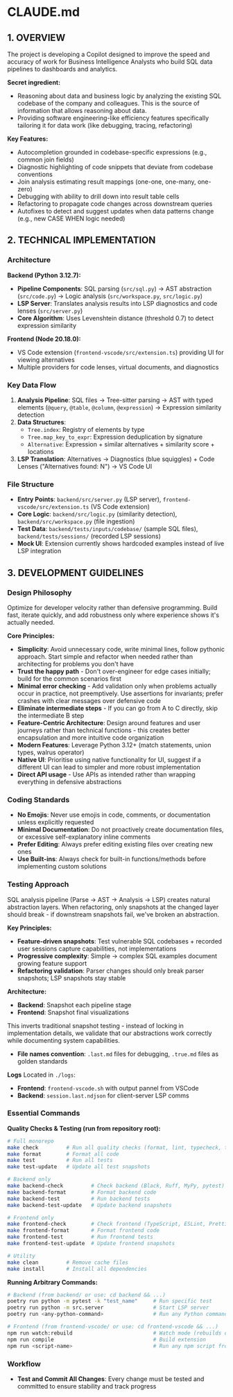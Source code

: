 # CLAUDE.md

## 1. OVERVIEW

The project is developing a Copilot designed to improve the speed and accuracy of work for Business Intelligence
Analysts who build SQL data pipelines to dashboards and analytics.

**Secret ingredient:**

- Reasoning about data and business logic by analyzing the existing SQL codebase of the company and colleagues. This is
  the source of information that allows reasoning about data.
- Providing software engineering-like efficiency features specifically tailoring it for data work (like debugging,
  tracing, refactoring)

**Key Features:**

- Autocompletion grounded in codebase-specific expressions (e.g., common join fields)
- Diagnostic highlighting of code snippets that deviate from codebase conventions
- Join analysis estimating result mappings (one-one, one-many, one-zero)
- Debugging with ability to drill down into result table cells
- Refactoring to propagate code changes across downstream queries
- Autofixes to detect and suggest updates when data patterns change (e.g., new CASE WHEN logic needed)

## 2. TECHNICAL IMPLEMENTATION

### Architecture

**Backend (Python 3.12.7):**

- **Pipeline Components**: SQL parsing (`src/sql.py`) → AST abstraction (`src/code.py`) → Logic analysis
  (`src/workspace.py`, `src/logic.py`)
- **LSP Server**: Translates analysis results into LSP diagnostics and code lenses (`src/server.py`)
- **Core Algorithm**: Uses Levenshtein distance (threshold 0.7) to detect expression similarity

**Frontend (Node 20.18.0):**

- VS Code extension (`frontend-vscode/src/extension.ts`) providing UI for viewing alternatives
- Multiple providers for code lenses, virtual documents, and diagnostics

### Key Data Flow

1. **Analysis Pipeline**: SQL files → Tree-sitter parsing → AST with typed elements (`@query`, `@table`, `@column`,
   `@expression`) → Expression similarity detection
2. **Data Structures**:
   - `Tree.index`: Registry of elements by type
   - `Tree.map_key_to_expr`: Expression deduplication by signature
   - `Alternative`: Expression + similar alternatives + similarity score + locations
3. **LSP Translation**: Alternatives → Diagnostics (blue squiggles) + Code Lenses ("Alternatives found: N") → VS Code UI

### File Structure

- **Entry Points**: `backend/src/server.py` (LSP server), `frontend-vscode/src/extension.ts` (VS Code extension)
- **Core Logic**: `backend/src/logic.py` (similarity detection), `backend/src/workspace.py` (file ingestion)
- **Test Data**: `backend/tests/inputs/codebase/` (sample SQL files), `backend/tests/sessions/` (recorded LSP sessions)
- **Mock UI**: Extension currently shows hardcoded examples instead of live LSP integration

## 3. DEVELOPMENT GUIDELINES

### Design Philosophy

Optimize for developer velocity rather than defensive programming. Build fast, iterate quickly, and add robustness only
where experience shows it's actually needed.

**Core Principles:**

- **Simplicity**: Avoid unnecessary code, write minimal lines, follow pythonic approach. Start simple and refactor when
  needed rather than architecting for problems you don't have
- **Trust the happy path** - Don't over-engineer for edge cases initially; build for the common scenarios first
- **Minimal error checking** - Add validation only when problems actually occur in practice, not preemptively. Use
  assertions for invariants; prefer crashes with clear messages over defensive code
- **Eliminate intermediate steps** - If you can go from A to C directly, skip the intermediate B step
- **Feature-Centric Architecture**: Design around features and user journeys rather than technical functions - this
  creates better encapsulation and more intuitive code organization
- **Modern Features**: Leverage Python 3.12+ (match statements, union types, walrus operator)
- **Native UI**: Prioritise using native functionality for UI, suggest if a different UI can lead to simpler and more
  robust implementation
- **Direct API usage** - Use APIs as intended rather than wrapping everything in defensive abstractions

### Coding Standards

- **No Emojis**: Never use emojis in code, comments, or documentation unless explicitly requested
- **Minimal Documentation**: Do not proactively create documentation files, or excessive self-explanatory inline
  comments
- **Prefer Editing**: Always prefer editing existing files over creating new ones
- **Use Built-ins**: Always check for built-in functions/methods before implementing custom solutions

### Testing Approach

SQL analysis pipeline (Parse → AST → Analysis → LSP) creates natural abstraction layers. When refactoring, only
snapshots at the changed layer should break - if downstream snapshots fail, we've broken an abstraction.

**Key Principles:**

- **Feature-driven snapshots**: Test vulnerable SQL codebases + recorded user sessions capture capabilities, not
  implementations
- **Progressive complexity**: Simple → complex SQL examples document growing feature support
- **Refactoring validation**: Parser changes should only break parser snapshots; LSP snapshots stay stable

**Architecture:**

- **Backend**: Snapshot each pipeline stage
- **Frontend**: Snapshot final visualizations

This inverts traditional snapshot testing - instead of locking in implementation details, we validate that our
abstractions work correctly while documenting system capabilities.

- **File names convention**: `.last.md` files for debugging, `.true.md` files as golden standards

**Logs** Located in `./logs`:

- **Frontend**: `frontend-vscode.sh` with output pannel from VSCode
- **Backend**: `session.last.ndjson` for client-server LSP comms

### Essential Commands

**Quality Checks & Testing (run from repository root):**

```bash
# Full monorepo
make check         # Run all quality checks (format, lint, typecheck, test)
make format        # Format all code
make test          # Run all tests
make test-update   # Update all test snapshots

# Backend only
make backend-check         # Check backend (Black, Ruff, MyPy, pytest)
make backend-format        # Format backend code
make backend-test          # Run backend tests
make backend-test-update   # Update backend snapshots

# Frontend only
make frontend-check        # Check frontend (TypeScript, ESLint, Prettier)
make frontend-format       # Format frontend code
make frontend-test         # Run frontend tests
make frontend-test-update  # Update frontend snapshots

# Utility
make clean         # Remove cache files
make install       # Install all dependencies
```

**Running Arbitrary Commands:**

```bash
# Backend (from backend/ or use: cd backend && ...)
poetry run python -m pytest -k "test_name"     # Run specific test
poetry run python -m src.server                # Start LSP server
poetry run <any-python-command>                # Run any Python command in venv

# Frontend (from frontend-vscode/ or use: cd frontend-vscode && ...)
npm run watch:rebuild                          # Watch mode (rebuilds on changes)
npm run compile                                # Build extension
npm run <script-name>                          # Run any npm script from package.json
```

### Workflow

- **Test and Commit All Changes**: Every change must be tested and committed to ensure stability and track progress
